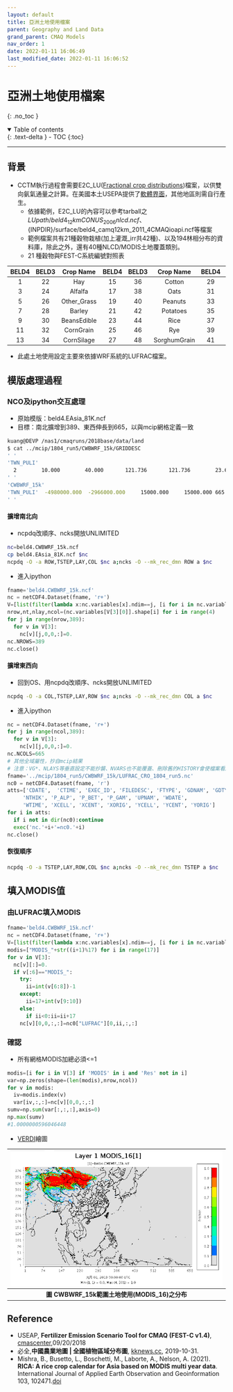 ```yaml
---
layout: default
title: 亞洲土地使用檔案
parent: Geography and Land Data
grand_parent: CMAQ Models
nav_order: 1
date: 2022-01-11 16:06:49
last_modified_date: 2022-01-11 16:06:52
---
```


# 亞洲土地使用檔案
{: .no_toc }

<details open markdown="block">
  <summary>
    Table of contents
  </summary>
  {: .text-delta }
- TOC
{:toc}
</details>

---

## 背景
- CCTM執行過程會需要E2C_LU([Fractional crop distributions](https://github.com/USEPA/CMAQ/blob/main/DOCS/Users_Guide/CMAQ_UG_ch04_model_inputs.md#e2c_lu))檔案，以供雙向氨氣通量之計算。在美國本土USEPA提供了[軟體界面](https://www.cmascenter.org/fest-c/)，其他地區則需自行產生。
  - 依據範例，E2C_LU的內容可以參考tarball之${LUpath}/beld4_12kmCONUS_2006nlcd.ncf、${INPDIR}/surface/beld4_camq12km_2011_4CMAQioapi.ncf等檔案
  - 範例檔案共有21種穀物栽植(加上灌溉_irr共42種)、以及194林相分布的資料庫，除此之外，還有40種NLCD/MODIS土地覆蓋類別。
  - 21 種穀物與FEST-C系統編號對照表

|BELD4|BELD3|Crop Name|BELD4|BELD3|Crop Name|BELD4|BELD3|Crop Name|
|:--:|:--:|:--:|:--:|:--:|:--:|:--:|:--:|:--:|
|1|22|Hay|15|36|Cotton|29|50|SorghumSilage| 
|3|24|Alfalfa|17|38|Oats|31|52|Soybeans|
|5|26|Other_Grass|19|40|Peanuts|33|54|Wheat_Spring|
|7|28|Barley|21|42|Potatoes|35|56|Wheat_Winter|
|9|30|BeansEdible|23|44|Rice|37|58|Other_Crop|
|11|32|CornGrain|25|46|Rye|39|60|Canola|
|13|34|CornSilage|27|48|SorghumGrain|41|62|Beans|

- 此處土地使用設定主要來依據WRF系統的LUFRAC檔案。

## 模版處理過程
### NCO及ipython交互處理
- 原始模版：beld4.EAsia_81K.ncf
- 目標：南北擴增到389、東西伸長到665，以與mcip網格定義一致

```bash
kuang@DEVP /nas1/cmaqruns/2018base/data/land
$ cat ../mcip/1804_run5/CWBWRF_15k/GRIDDESC
' '
'TWN_PULI'
  2        10.000        40.000       121.736       121.736        23.610
' '
'CWBWRF_15k'
'TWN_PULI'  -4980000.000  -2966000.000     15000.000     15000.000 665 389   1
' '
```
#### 擴增南北向
- ncpdq改順序、ncks開放UNLIMITED

```bash
nc=beld4.CWBWRF_15k.ncf
cp beld4.EAsia_81K.ncf $nc
ncpdq -O -a ROW,TSTEP,LAY,COL $nc a;ncks -O --mk_rec_dmn ROW a $nc
```
- 進入ipython

```python
fname='beld4.CWBWRF_15k.ncf'
nc = netCDF4.Dataset(fname, 'r+')
V=[list(filter(lambda x:nc.variables[x].ndim==j, [i for i in nc.variables])) for j in [1,2,3,4]]
nrow,nt,nlay,ncol=(nc.variables[V[3][0]].shape[i] for i in range(4)
for j in range(nrow,389):
  for v in V[3]:
    nc[v][j,0,0,:]=0.
nc.NROWS=389
nc.close()
```
#### 擴增東西向
- 回到OS、用ncpdq改順序、ncks開放UNLIMITED

```bash
ncpdq -O -a COL,TSTEP,LAY,ROW $nc a;ncks -O --mk_rec_dmn COL a $nc
```
- 進入ipython

```python
nc = netCDF4.Dataset(fname, 'r+')
for j in range(ncol,389):
  for v in V[3]:
    nc[v][j,0,0,:]=0.
nc.NCOLS=665
# 其他全域屬性，抄自mcip結果
# 注意：VG*、NLAYS等垂直設定不能抄襲、NVARS也不能覆蓋、刪除舊的HISTORY會使檔案看起來較為清爽
fname='../mcip/1804_run5/CWBWRF_15k/LUFRAC_CRO_1804_run5.nc'
nc0 = netCDF4.Dataset(fname, 'r')
atts=['CDATE',  'CTIME', 'EXEC_ID', 'FILEDESC', 'FTYPE', 'GDNAM', 'GDTYP', 'HISTORY', 'IOAPI_VERSION', 'NCO', 'NCOLS',  'NROWS',
     'NTHIK', 'P_ALP', 'P_BET', 'P_GAM', 'UPNAM', 'WDATE',
     'WTIME', 'XCELL', 'XCENT', 'XORIG', 'YCELL', 'YCENT', 'YORIG']
for i in atts:
  if i not in dir(nc0):continue
  exec('nc.'+i+'=nc0.'+i)
nc.close()
```

#### 恢復順序
```bash
ncpdq -O -a TSTEP,LAY,ROW,COL $nc a;ncks -O --mk_rec_dmn TSTEP a $nc
```

## 填入MODIS值
### 由LUFRAC填入MODIS
```python
fname='beld4.CWBWRF_15k.ncf'
nc = netCDF4.Dataset(fname, 'r+')
V=[list(filter(lambda x:nc.variables[x].ndim==j, [i for i in nc.variables])) for j in [1,2,3,4]]
modis=["MODIS_"+str((i+1)%17) for i in range(17)]
for v in V[3]:
  nc[v][:]=0.
  if v[:6]=="MODIS_":
    try:
      ii=int(v[6:8])-1
    except:
      ii=17+int(v[9:10])
    else:
      if ii<0:ii=ii+17
    nc[v][0,0,:,:]=nc0["LUFRAC"][0,ii,:,:]
```

### 確認
- 所有網格MODIS加總必須<=1

```python
modis=[i for i in V[3] if 'MODIS' in i and 'Res' not in i]
var=np.zeros(shape=(len(modis),nrow,ncol))
for v in modis:
  iv=modis.index(v)
  var[iv,:,:]=nc[v][0,0,:,:]
sumv=np.sum(var[:,:,:],axis=0)
np.max(sumv) 
#1.0000000596046448  
```
- [VERDI]()繪圖

| ![MODIS_16.PNG](https://github.com/sinotec2/Focus-on-Air-Quality/raw/main/assets/images/MODIS_16.PNG) |
|:--:|
| <b>圖 CWBWRF_15k範圍土地使用(MODIS_16)之分布</b>|

## Reference
- USEAP, **Fertilizer Emission Scenario Tool for CMAQ (FEST-C v1.4)**, [cmascenter](https://www.cmascenter.org/fest-c/),09/20/2018
- 必全,**中國農業地圖 | 全國植物區域分布圖**, [kknews.cc](https://kknews.cc/agriculture/ljrnzxe.html), 2019-10-31.
- Mishra, B., Busetto, L., Boschetti, M., Laborte, A., Nelson, A. (2021). **RICA: A rice crop calendar for Asia based on MODIS multi year data**. International Journal of Applied Earth Observation and Geoinformation 103, 102471.[doi](https://doi.org/10.1016/j.jag.2021.102471)
